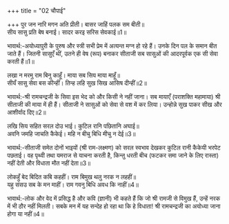 +++
title = "02 चौपाई"

+++
पुर जन नारि मगन अति प्रीती। बासर जाहिं पलक सम बीती॥  
सीय सासु प्रति बेष बनाई। सादर करइ सरिस सेवकाई॥1॥  

भावार्थ:-अयोध्यापुरी के पुरुष और स्त्री सभी प्रेम में अत्यन्त मग्न हो रहे हैं। उनके दिन पल के समान बीत जाते हैं। जितनी सासुएँ थीं, उतने ही वेष (रूप) बनाकर सीताजी सब सासुओं की आदरपूर्वक एक सी सेवा करती हैं॥1॥  

लखा न मरमु राम बिनु काहूँ। माया सब सिय माया माहूँ॥  
सीयँ सासु सेवा बस कीन्हीं। तिन्ह लहि सुख सिख आसिष दीन्हीं॥2॥  

भावार्थ:-श्री रामचन्द्रजी के सिवा इस भेद को और किसी ने नहीं जाना। सब मायाएँ (पराशक्ति महामाया) श्री सीताजी की माया में ही हैं। सीताजी ने सासुओं को सेवा से वश में कर लिया। उन्होन्ने सुख पाकर सीख और आशीर्वाद दिए॥2॥  

लखि सिय सहित सरल दोउ भाई। कुटिल रानि पछितानि अघाई॥  
अवनि जमहि जाचति कैकेई। महि न बीचु बिधि मीचु न देई॥3॥  

भावार्थ:-सीताजी समेत दोनों भाइयों (श्री राम-लक्ष्मण) को सरल स्वभाव देखकर कुटिल रानी कैकेयी भरपेट पछताई। वह पृथ्वी तथा यमराज से याचना करती है, किन्तु धरती बीच (फटकर समा जाने के लिए रास्ता) नहीं देती और विधाता मौत नहीं देता॥3॥  

लोकहुँ बेद बिदित कबि कहहीं। राम बिमुख थलु नरक न लहहीं॥  
यहु संसउ सब के मन माहीं। राम गवनु बिधि अवध कि नाहीं॥4॥  

भावार्थ:-लोक और वेद में प्रसिद्ध है और कवि (ज्ञानी) भी कहते हैं कि जो श्री रामजी से विमुख हैं, उन्हें नरक में भी ठौर नहीं मिलती। सबके मन में यह सन्देह हो रहा था कि हे विधाता! श्री रामचन्द्रजी का अयोध्या जाना होगा या नहीं॥4॥  

<div class="audioEmbed"  caption="AIR-वाचनम्" src="https://archive
.org/download/rAmcharitmAnas-AIR/EPI-216.mp3"></div>

